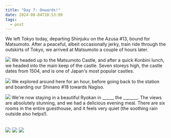 ```yaml
---
title: "Day 7: Onwards!"
date: 2024-08-04T20:53:09
tags:
  - post
---
```

We left Tokyo today, departing Shinjuku on the Azusa #13, bound for Matsumoto. After a peaceful, albeit occasionally jerky, train ride through the outskirts of Tokyo, we arrived at Matsumoto a couple of hours later.

![](/japan/media/1000019468.jpg)
We headed up to the Matsumoto Castle, and after a quick Konbini lunch, we headed into the main keep of the castle. Seven storeys high, the castle dates from 1504, and is one of Japan's most popular castles.

![](/japan/media/1000019476.jpg)
We explored around here for an hour, before going back to the station and boarding our Shinano #18 towards Nagiso.

![](/japan/media/1000019522.jpg)
We're now staying in a beautiful Ryokan in _____, the _______. The views are absolutely stunning, and we had a delicious evening meal. There are six rooms in the entire guesthouse, and it feels very quiet (the soothing rain outside also helps!).

![](/japan/media/1000019555.jpg)
![](/japan/media/1000019565.jpg)
![](/japan/media/1000019576.jpg)
---
